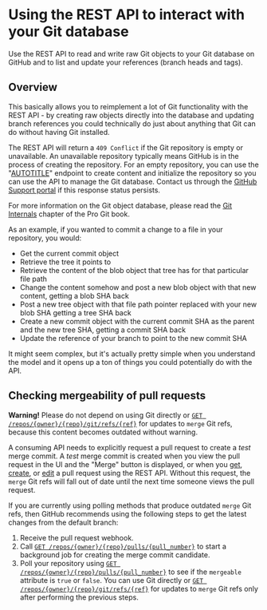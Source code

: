 # Using the REST API to interact with your Git database

Use the REST API to read and write raw Git objects to your Git database on GitHub and to list and update your references (branch heads and tags).

## Overview

This basically allows you to reimplement a lot of Git functionality with the REST API - by creating raw objects directly into the database and updating branch references you could technically do just about anything that Git can do without having Git installed.

The REST API will return a `409 Conflict` if the Git repository is empty
or unavailable.  An unavailable repository typically means GitHub is in the process of creating the repository. For an empty repository, you can use the "[AUTOTITLE](/rest/repos#create-or-update-file-contents)" endpoint to create content and initialize the repository so you can use the API to manage the Git database. Contact us through the [GitHub Support portal](https://support.github.com) if this response status persists.

For more information on the Git object database, please read the
[Git Internals](https://git-scm.com/book/en/v2/Git-Internals-Plumbing-and-Porcelain) chapter of
the Pro Git book.

As an example, if you wanted to commit a change to a file in your
repository, you would:

- Get the current commit object
- Retrieve the tree it points to
- Retrieve the content of the blob object that tree has for that particular file path
- Change the content somehow and post a new blob object with that new content, getting a blob SHA back
- Post a new tree object with that file path pointer replaced with your new blob SHA getting a tree SHA back
- Create a new commit object with the current commit SHA as the parent and the new tree SHA, getting a commit SHA back
- Update the reference of your branch to point to the new commit SHA

It might seem complex, but it's actually pretty simple when you understand
the model and it opens up a ton of things you could potentially do with the API.

## Checking mergeability of pull requests

<div class="ghd-spotlight ghd-spotlight-warning border rounded-1 my-3 p-3 f5 color-border-danger-emphasis color-bg-danger">

**Warning!** Please do not depend on using Git directly or [`GET /repos/{owner}/{repo}/git/refs/{ref}`](/rest/git#get-a-reference)  for updates to `merge` Git refs, because this content becomes outdated without warning.

</div>

A consuming API needs to explicitly request a pull request to create a _test_ merge commit. A _test_ merge commit is created when you view the pull request in the UI and the "Merge" button is displayed, or when you [get](/rest/pulls#get-a-pull-request), [create](/rest/pulls#create-a-pull-request), or [edit](/rest/pulls#update-a-pull-request) a pull request using the REST API. Without this request, the `merge` Git refs will fall out of date until the next time someone views the pull request.

If you are currently using polling methods that produce outdated `merge` Git refs, then GitHub recommends using the following steps to get the latest changes from the default branch:

1. Receive the pull request webhook.
1. Call [`GET /repos/{owner}/{repo}/pulls/{pull_number}`](/rest/pulls#get-a-pull-request) to start a background job for creating the merge commit candidate.
1. Poll your repository using [`GET /repos/{owner}/{repo}/pulls/{pull_number}`](/rest/pulls#get-a-pull-request) to see if the `mergeable` attribute is `true` or `false`. You can use Git directly or [`GET /repos/{owner}/{repo}/git/refs/{ref}`](/rest/git#get-a-reference) for updates to `merge` Git refs only after performing the previous steps.
